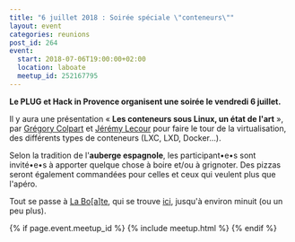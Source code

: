 ```yaml
---
title: "6 juillet 2018 : Soirée spéciale \"conteneurs\""
layout: event
categories: reunions
post_id: 264
event:
  start: 2018-07-06T19:00:00+02:00
  location: laboate
  meetup_id: 252167795
---
```


**Le PLUG et Hack in Provence organisent une soirée le vendredi 6 juillet.**

Il y aura une présentation « **Les conteneurs sous Linux, un état de l'art** », par [Grégory Colpart](http://www.gcolpart.com/) et [Jérémy Lecour](https://jeremy.wordpress.com) pour faire le tour de la virtualisation, des différents types de conteneurs (LXC, LXD, Docker…).

Selon la tradition de l'**auberge espagnole**, les participant•e•s sont invité•e•s à apporter quelque chose à boire et/ou à grignoter. Des pizzas seront également commandées pour celles et ceux qui veulent plus que l'apéro.

Tout se passe à [La Bo\[a\]te](http://laboate.com/), qui se trouve [ici](https://www.openstreetmap.org/?mlat=43.29207&mlon=5.37297#map=19/43.29207/5.37297), jusqu'à environ minuit (ou un peu plus).

{% if page.event.meetup_id %}
  {% include meetup.html %}
{% endif %}
